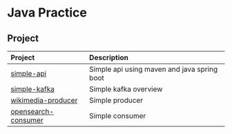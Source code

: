 # Java Practice

## Project

| Project                                             | Description                                 |
| :-------------------------------------------------- | :------------------------------------------ |
| [simple-api](./simple-api/)                         | Simple api using maven and java spring boot |
| [simple-kafka](./simple-kafka/)                     | Simple kafka overview                       |
| [wikimedia-producer](./kafka-producer-wikimedia/)   | Simple producer                             |
| [opensearch-consumer](./kafka-consumer-opensearch/) | Simple consumer                             |
